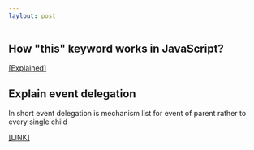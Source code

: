 ```yaml
---
laylout: post
---
```


## How "this" keyword works in JavaScript?

[[Explained]](https://github.com/darcyclarke/Front-end-Developer-Interview-Questions)

## Explain event delegation

In short event delegation is mechanism list for event of parent rather to every single child

[[LINK]](http://davidwalsh.name/event-delegate)